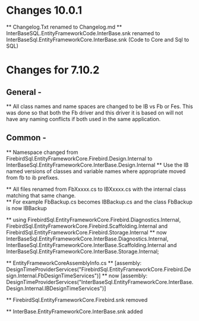# Changes 10.0.1
** Changelog.Txt renamed to Changelog.md
** InterBaseSQL.EntityFrameworkCode.InterBase.snk renamed to InterBaseSql.EntityFrameworkCore.InterBase.snk (Code to Core and Sql to SQL)

# Changes for 7.10.2 

##  General - 
**	  All class names and name spaces are changed to be IB vs Fb or Fes.  This was done so that both the Fb driver and this driver it is based on will not have any naming conflicts if both used in the same application.

##  Common -
**    Namespace changed from FirebirdSql.EntityFrameworkCore.Firebird.Design.Internal to InterBaseSql.EntityFrameworkCore.InterBase.Design.Internal
**		Use the IB named versions of classes and variable names where appropriate moved from fb to ib prefixes.
		
**	  All files renamed from FbXxxxx.cs to IBXxxxx.cs with the internal class matching that same change.  
**	    For example FbBackup.cs becomes IBBackup.cs and the class FbBackup is now IBBackup

**   using FirebirdSql.EntityFrameworkCore.Firebird.Diagnostics.Internal, FirebirdSql.EntityFrameworkCore.Firebird.Scaffolding.Internal and FirebirdSql.EntityFrameworkCore.Firebird.Storage.Internal
**		  now InterBaseSql.EntityFrameworkCore.InterBase.Diagnostics.Internal, InterBaseSql.EntityFrameworkCore.InterBase.Scaffolding.Internal and InterBaseSql.EntityFrameworkCore.InterBase.Storage.Internal;

**    EntityFrameworkCoreAssemblyInfo.cs
**		  [assembly: DesignTimeProviderServices("FirebirdSql.EntityFrameworkCore.Firebird.Design.Internal.FbDesignTimeServices")] 
**        now [assembly: DesignTimeProviderServices("InterBaseSql.EntityFrameworkCore.InterBase.Design.Internal.IBDesignTimeServices")]	

**    FirebirdSql.EntityFrameworkCore.Firebird.snk removed				
		
**		InterBase.EntityFrameworkCore.InterBase.snk added
